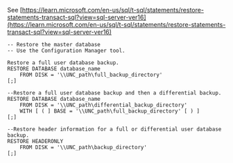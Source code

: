 See [https://learn.microsoft.com/en-us/sql/t-sql/statements/restore-statements-transact-sql?view=sql-server-ver16](https://learn.microsoft.com/en-us/sql/t-sql/statements/restore-statements-transact-sql?view=sql-server-ver16)
```
-- Restore the master database
-- Use the Configuration Manager tool.

Restore a full user database backup.
RESTORE DATABASE database_name
    FROM DISK = '\\UNC_path\full_backup_directory'
[;]

--Restore a full user database backup and then a differential backup.
RESTORE DATABASE database_name
    FROM DISK = '\\UNC_path\differential_backup_directory'
    WITH [ ( ] BASE = '\\UNC_path\full_backup_directory' [ ) ]
[;]

--Restore header information for a full or differential user database backup.
RESTORE HEADERONLY
    FROM DISK = '\\UNC_path\backup_directory'
[;]
```
